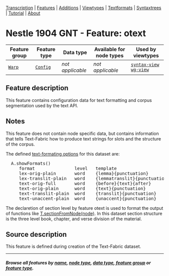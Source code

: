 <a name="start"></a>
<div class="hidden-content">
<a href="../transcription.md">Transcription</a> | <a href="README.md#start">Features</a>  | <a href="../additions/README.md#start">Additions</a> | <a href="../viewtypes.md#start">Viewtypes</a>  | <a href="../textformats.md#start">Textformats</a> |  <a href="../syntaxtrees.md#start">Syntaxtrees</a> | <a href="../tutorial/README.md#start">Tutorial</a>  | <a href="../about.md#start">About</a>
</div>

# Nestle 1904 GNT - Feature: otext

Feature group | Feature type | Data type | Available for node types | Used by viewtypes
---  | --- | --- | --- | ---
[`Warp`](featuresbygroup.md#warp-features) | [`Config`](featuresbyfeaturetype.md#config-features) | *not applicable* | *not applicable* | [`syntax-view`](../syntax-view.md#start) [`wg-view`](../wg-view.md#start)

## Feature description

This feature contains configuration data for text formatting and corpus segmentation used by the text API.

## Notes 

This feature does not contain node specific data, but contains information that tells Text-Fabric how to produce text strings for slots and the structure of the corpus.

The defined [text-formating options](../textformats.md#start) for this dataset are:
<pre>
  A.showFormats()
     format               level   template
     lex-orig-plain       word    {lemma}{punctuation}
     lex-translit-plain   word    {lemmatranslit}{punctuation}
     text-orig-full       word    {before}{text}{after}
     text-orig-plain      word    {text}{punctuation}
     text-translit-plain  word    {translit}{punctuation}
     text-unaccent-plain  word    {unaccent}{punctuation}
</pre>

The declaretion of section level by feature otext is used to format the output of functions like [T.sectionFromNode(node)](https://annotation.github.io/text-fabric/tf/cheatsheet.html#sections). In this dataset section structure is the three level book, chapter, and verse division of the material.

## Source description

This feature is defined during creation of the Text-Fabric dataset.

---
#### *Browse all features by [name](featuresbyname.md#start), [node type](featuresbynodetype.md#start), [data type](featuresbydatatype.md#start), [feature group](featuresbygroup.md#start) or [feature type](featuresbyfeaturetype.md#start).*

